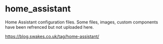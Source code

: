 # home_assistant

Home Assistant configuration files. Some files, images, custom components have been refrenced but not uploaded here.

https://blog.swakes.co.uk/tag/home-assistant/
